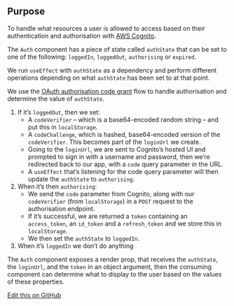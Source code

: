 ## Purpose

To handle what resources a user is allowed to access based on their authentication and authorisation with [AWS Cognito](https://aws.amazon.com/cognito/).

The `Auth` component has a piece of state called `authState` that can be set to one of the following: `loggedIn`, `loggedOut`, `authorising` or `expired`.

We run `useEffect` with `authState` as a dependency and perform different operations depending on what `authState` has been set to at that point.

We use the [OAuth authorisation code grant](https://aws.amazon.com/blogs/mobile/understanding-amazon-cognito-user-pool-oauth-2-0-grants/) flow to handle authorisation and determine the value of `authState`.

1. If it’s `loggedOut`, then we set:
   - A `codeVerifier` – which is a base64-encoded random string – and put this in `localStorage`.
   - A `codeChallenge`, which is hashed, base64-encoded version of the `codeVerifier`. This becomes part of the `loginUrl` we create.
   - Going to the `loginUrl`, we are sent to Cognito’s hosted UI and prompted to sign in with a username and password, then we’re redirected back to our app, with a `code` query parameter in the URL.
   - A `useEffect` that’s listening for the code query parameter will then update the `authState` to `authorising`.
2. When it’s then `authorising`:
   - We send the `code` parameter from Cognito, along with our `codeVerifier` (from `localStorage`) in a `POST` request to the authorisation endpoint.
   - If it’s successful, we are returned a `token` containing an `access_token`, an `id_token` and a `refresh_token` and we store this in `localStorage`.
   - We then set the `authState` to `loggedIn`.
3. When it’s `loggedIn` we don’t do anything
<!-- 4. When it’s expired we use the `refresh_token` that was sent with the original `access_token` in order to get a new `access_token` before doing a call to any protected resources. -->

The `Auth` component exposes a render prop, that receives the `authState`, the `loginUrl`, and the `token` in an object argument, then the consuming component can determine what to display to the user based on the values of these properties.

[Edit this on GitHub](https://github.com/wellcomecollection/wellcomecollection.org/edit/main/catalogue/webapp/components/Auth/README.md)
